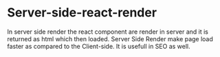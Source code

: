 # Server-side-react-render

In server side render the react component are render in server and it is returned as html which then loaded. Server Side Render make page load faster as compared to the Client-side. It is usefull in SEO as well.


